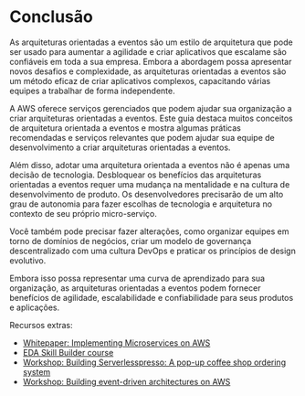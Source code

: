 # Conclusão

As arquiteturas orientadas a eventos são um estilo de arquitetura que pode ser usado para aumentar a agilidade e criar aplicativos que escalam ​​e são confiáveis ​​em toda a sua empresa. Embora a abordagem possa apresentar novos desafios e complexidade, as arquiteturas orientadas a eventos são um método eficaz de criar aplicativos complexos, capacitando várias equipes a trabalhar de forma independente.

A AWS oferece serviços gerenciados que podem ajudar sua organização a criar arquiteturas orientadas a eventos. Este guia destaca muitos conceitos de arquitetura orientada a eventos e mostra algumas práticas recomendadas e serviços relevantes que podem ajudar sua equipe de desenvolvimento a criar arquiteturas orientadas a eventos.

Além disso, adotar uma arquitetura orientada a eventos não é apenas uma decisão de tecnologia. Desbloquear os benefícios das arquiteturas orientadas a eventos requer uma mudança na mentalidade e na cultura de desenvolvimento de produto. Os desenvolvedores precisarão de um alto grau de autonomia para fazer escolhas de tecnologia e arquitetura no contexto de seu próprio micro-serviço.

Você também pode precisar fazer alterações, como organizar equipes em torno de domínios de negócios, criar um modelo de governança descentralizado com uma cultura DevOps e praticar os princípios de design evolutivo.

Embora isso possa representar uma curva de aprendizado para sua organização, as arquiteturas orientadas a eventos podem fornecer benefícios de agilidade, escalabilidade e confiabilidade para seus produtos e aplicações.

Recursos extras:

- [Whitepaper: Implementing Microservices on AWS](https://docs.aws.amazon.com/whitepapers/latest/microservices-on-aws/microservices-on-aws.html)
- [EDA Skill Builder course](https://explore.skillbuilder.aws/learn/course/70/architecting-serverless-solutions)
- [Workshop: Building Serverlesspresso: A pop-up coffee shop ordering system](https://workshop.serverlesscoffee.com/)
- [Workshop: Building event-driven architectures on AWS](https://event-driven-architecture.workshop.aws/)
